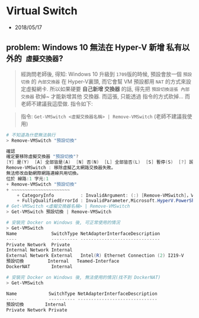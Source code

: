 # Virtual Switch
- 2018/05/17

## problem: Windows 10 無法在 Hyper-V 新增 **私有以外的` 虛擬交換器`**?

> 經詢問老師後, 得知: Windows 10 升級到 `1709`版的時候, 預設會放一個 `預設切換` 的 `內部交換器` 在 Hyper-V裏頭, 而它會幫 VM 預設都用 `NAT` 的方式來設定虛擬網卡. 所以如果硬要 **自己新增 交換器** 的話, 得先把 `預設切換這張 內部交換器` 砍掉~ 才能新增其他 交換器. 而這張, 只能透過 指令的方式砍掉... 而老師不建議我這麼做. 指令如下:

> 指令: `Get-VMSwitch <虛擬交換器名稱> | Remove-VMSwitch` (老師不建議我使用)

```powershell
# 不知道為什麼無法執行
> Remove-VMSwitch "預設切換"

確認
確定要移除虛擬交換器 "預設切換"?
[Y] 是(Y)  [A] 全部皆是(A)  [N] 否(N)  [L] 全部皆否(L)  [S] 暫停(S)  [?] 說明 (預設值為 "Y"): A
Remove-VMSwitch : 移除虛擬乙太網路交換器失敗。
無法修改自動網際網路連線共用切換。
位於 線路:1 字元:1
+ Remove-VMSwitch "預設切換"
+ ~~~~~~~~~~~~~~~~~~~~~~
    + CategoryInfo          : InvalidArgument: (:) [Remove-VMSwitch]，VirtualizationException
    + FullyQualifiedErrorId : InvalidParameter,Microsoft.HyperV.PowerShell.Commands.RemoveVMSwitch
# Get-VMSwitch <虛擬交換器名稱> | Remove-VMSwitch
> Get-VMSwitch 預設切換 | Remove-VMSwitch

# 安裝完 Docker on Windows 後, 可正常使用的情況
> Get-VMSwitch
Name             SwitchType NetAdapterInterfaceDescription
----             ---------- ------------------------------
Private Network  Private
Internal Network Internal
External Network External   Intel(R) Ethernet Connection (2) I219-V
預設切換         Internal   Teamed-Interface
DockerNAT        Internal

# 安裝完 Docker on Windows 後, 無法使用的情況(找不到 DockerNAT)
> Get-VMSwitch

Name            SwitchType NetAdapterInterfaceDescription
----            ---------- ------------------------------
預設切換        Internal
Private Network Private
```